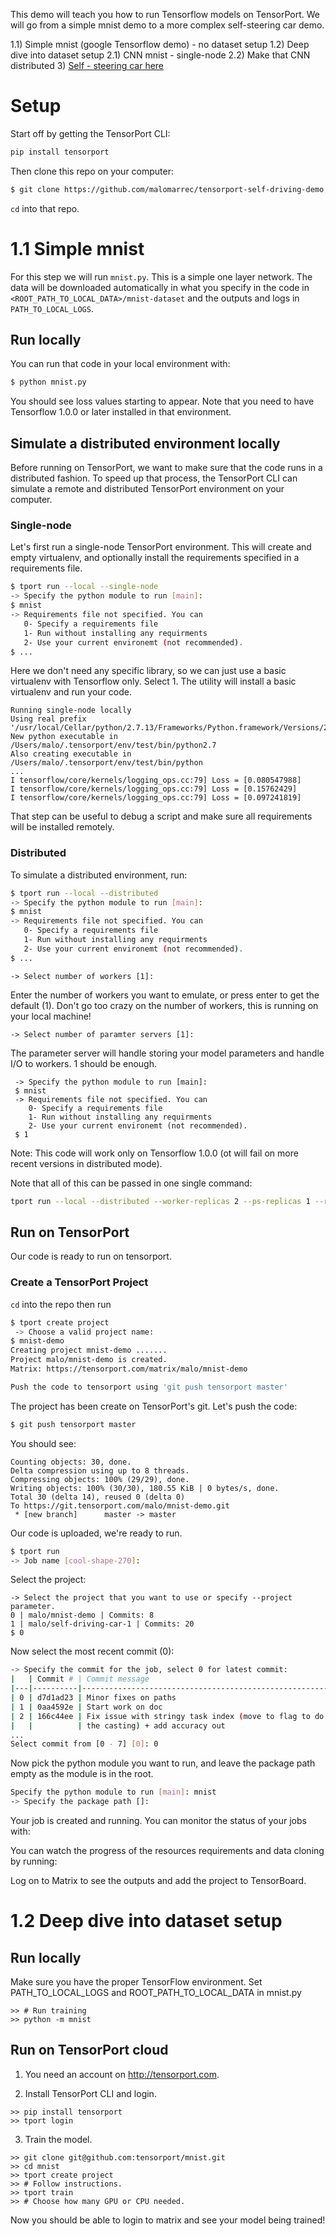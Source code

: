 This demo will teach you how to run Tensorflow models on TensorPort. We will go
from a simple mnist demo to a more complex self-steering car demo.

1.1) Simple mnist (google Tensorflow demo) - no dataset setup
1.2) Deep dive into dataset setup
2.1) CNN mnist - single-node
2.2) Make that CNN distributed
3) [Self - steering car here](https://github.com/malomarrec/tensorport-self-driving-demo)



# Setup

Start off by getting the TensorPort CLI:

```bash
pip install tensorport
```

Then clone this repo on your computer:

``` bash
$ git clone https://github.com/malomarrec/tensorport-self-driving-demo.git
```

`cd` into that repo.

# 1.1 Simple mnist

For this step we will run `mnist.py`. This is a simple one layer network.
The data will be downloaded automatically in what you specify in the code in
`<ROOT_PATH_TO_LOCAL_DATA>/mnist-dataset` and the outputs and logs in
`PATH_TO_LOCAL_LOGS`.

## Run locally

You can run that code in your local environment with:

```bash
$ python mnist.py
```
You should see loss values starting to appear.
Note that you need to have Tensorflow 1.0.0 or later installed in that environment.

## Simulate a distributed environment locally

Before running on TensorPort, we want to make sure that the code runs in a
distributed fashion. To speed up that process, the TensorPort CLI can
simulate a remote and distributed TensorPort environment on your computer.

### Single-node

Let's first run a single-node TensorPort environment. This will create and empty
virtualenv, and optionally install the requirements specified in a requirements
file.

```bash
$ tport run --local --single-node
-> Specify the python module to run [main]:
$ mnist
-> Requirements file not specified. You can
   0- Specify a requirements file
   1- Run without installing any requirments
   2- Use your current environemt (not recommended).
$ ...
```

Here we don't need any specific library, so we can just use a basic virtualenv
with Tensorflow only. Select 1. The utility will install a basic virtualenv and
run your code.

```
Running single-node locally
Using real prefix '/usr/local/Cellar/python/2.7.13/Frameworks/Python.framework/Versions/2.7'
New python executable in /Users/malo/.tensorport/env/test/bin/python2.7
Also creating executable in /Users/malo/.tensorport/env/test/bin/python
...
I tensorflow/core/kernels/logging_ops.cc:79] Loss = [0.080547988]
I tensorflow/core/kernels/logging_ops.cc:79] Loss = [0.15762429]
I tensorflow/core/kernels/logging_ops.cc:79] Loss = [0.097241819]
```
That step can be useful to debug a script and make sure all requirements will
be installed remotely.

### Distributed

To simulate a distributed environment, run:


```bash
$ tport run --local --distributed
-> Specify the python module to run [main]:
$ mnist
-> Requirements file not specified. You can
   0- Specify a requirements file
   1- Run without installing any requirments
   2- Use your current environemt (not recommended).
$ ...
```

```
-> Select number of workers [1]:
```

Enter the number of workers you want to emulate, or press enter to get the
default (1). Don't go too crazy on the number of workers, this is running on
your local machine!

```
-> Select number of paramter servers [1]:
```
The parameter server will handle storing your model parameters and handle
I/O to workers. 1 should be enough.


```
 -> Specify the python module to run [main]:
 $ mnist
 -> Requirements file not specified. You can
    0- Specify a requirements file
    1- Run without installing any requirments
    2- Use your current environemt (not recommended).
 $ 1
```

Note: This code will work only on Tensorflow 1.0.0 (ot will fail on more recent
versions in distributed mode).

Note that all of this can be passed in one single command:

```bash
tport run --local --distributed --worker-replicas 2 --ps-replicas 1 --requirements 1 --module mnist
```


## Run on TensorPort

Our code is ready to run on tensorport.

### Create a TensorPort Project

`cd` into the repo then run

``` bash
$ tport create project
 -> Choose a valid project name:
$ mnist-demo
Creating project mnist-demo .......
Project malo/mnist-demo is created.
Matrix: https://tensorport.com/matrix/malo/mnist-demo

Push the code to tensorport using 'git push tensorport master'
```

The project has been create on TensorPort's git. Let's push the code:

``` bash
$ git push tensorport master
```

You should see:
```
Counting objects: 30, done.
Delta compression using up to 8 threads.
Compressing objects: 100% (29/29), done.
Writing objects: 100% (30/30), 180.55 KiB | 0 bytes/s, done.
Total 30 (delta 14), reused 0 (delta 0)
To https://git.tensorport.com/malo/mnist-demo.git
 * [new branch]      master -> master
 ```

Our code is uploaded, we're ready to run.

```bash
$ tport run
-> Job name [cool-shape-270]:
```
Select the project:
```
-> Select the project that you want to use or specify --project parameter.
0 | malo/mnist-demo | Commits: 8
1 | malo/self-driving-car-1 | Commits: 20
$ 0
```

Now select the most recent commit (0):
``` bash
-> Specify the commit for the job, select 0 for latest commit:
|   | Commit # | Commit message                                        | date                |
|---|----------|-------------------------------------------------------|---------------------|
| 0 | d7d1ad23 | Minor fixes on paths                                  | 2017-07-14T11:42:38 |
| 1 | 0aa4592e | Start work on doc                                     | 2017-07-14T11:26:39 |
| 2 | 166c44ee | Fix issue with stringy task index (move to flag to do | 2017-07-13T18:33:11 |
|   |          | the casting) + add accuracy out                       |                     |
...
Select commit from [0 - 7] [0]: 0
```

Now pick the python module you want to run, and leave the package path empty as
the module is in the root.
```bash
Specify the python module to run [main]: mnist
-> Specify the package path []:
```








Your job is created and running. You can monitor the status of your jobs with:





You can watch the progress of the resources
requirements and data cloning by running:


Log on to Matrix to see the outputs and add the project to TensorBoard.







# 1.2 Deep dive into dataset setup

## Run locally
Make sure you have the proper TensorFlow environment.
Set PATH_TO_LOCAL_LOGS and ROOT_PATH_TO_LOCAL_DATA in mnist.py

```shell
>> # Run training
>> python -m mnist
```

## Run on TensorPort cloud

1) You need an account on http://tensorport.com.

2) Install TensorPort CLI and login.
```shell
>> pip install tensorport
>> tport login
```

3) Train the model.
```shell
>> git clone git@github.com:tensorport/mnist.git
>> cd mnist
>> tport create project
>> # Follow instructions.
>> tport train
>> # Choose how many GPU or CPU needed.
```

Now you should be able to login to matrix and see your model being trained!
